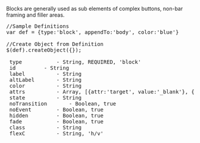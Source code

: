 <div class="description">
<p>Blocks are generally used as sub elements of complex buttons, non-bar framing and filler areas.</p>
</div>

<pre class="code">
//Sample Definitions
var def = {type:'block', appendTo:'body', color:'blue'}

//Create Object from Definition
$(def).createObject({});
 
 type			- String, REQUIRED, 'block'
 id			- String
 label			- String
 altLabel		- String
 color			- String
 attrs			- Array, [{attr:'target', value:'_blank'}, {attr:'data-linkto', value:'.content'}]
 state			- String
 noTransition		- Boolean, true
 noEvent		- Boolean, true
 hidden			- Boolean, true
 fade			- Boolean, true			
 class			- String
 flexC			- String, 'h/v'
</pre>